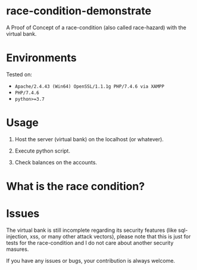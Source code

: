 # race-condition-demonstrate
A Proof of Concept of a race-condition (also called race-hazard) with the virtual bank.

# Environments

Tested on:

- `Apache/2.4.43 (Win64) OpenSSL/1.1.1g PHP/7.4.6 via XAMPP`
- `PHP/7.4.6`
- `python>=3.7`

# Usage

1. Host the server (virtual bank) on the localhost (or whatever).

2. Execute python script.

3. Check balances on the accounts.

# What is the race condition?

# Issues

The virtual bank is still incomplete regarding its security features (like sql-injection, xss, or many other attack vectors), please note that this is just for tests for the race-condition and I do not care about another security masures.  

If you have any issues or bugs, your contribution is always welcome.
